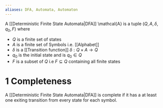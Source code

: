 ```yaml
---
aliases: DFA, Automata, Automaton
---
```

A [[Deterministic Finite State Automata|DFA]] \mathcal{A} is a tuple $(Q,A,\delta,q_0,F)$ where
- $Q$ is a finite set of states
- $A$ is a finite set of Symbols i.e. [[Alphabet]]
- $\delta$ is a [[Transition function]]  $\delta: Q \times A \rightarrow Q$
- $q_0$ is the initial state and is $q_0 \in Q$ 
- $F$ is a subset of $Q$ i.e $F \subseteq Q$ containing all finite states

# 1 Completeness
A [[Deterministic Finite State Automata|DFA]] is complete if it has a at least one exiting transition from every state for each symbol.